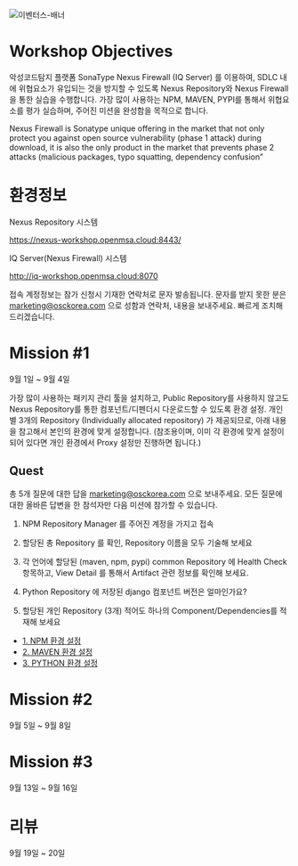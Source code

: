 ![이벤터스-배너](https://user-images.githubusercontent.com/112323612/187632301-327e3b0f-8202-4533-90bc-9e729499a73b.png)


# Workshop Objectives
악성코드탐지 플랫폼 SonaType Nexus Firewall (IQ Server) 를 이용하여, SDLC 내에 위협요소가 유입되는 것을 방지할 수 있도록 Nexus Repository와 Nexus Firewall을 통한 실습을 수행합니다. 가장 많이 사용하는 NPM, MAVEN, PYPI를 통해서 위협요소를 평가 실습하며, 주어진 미션을 완성함을 목적으로 합니다.

Nexus Firewall is Sonatype unique offering in the market that not only protect you against open source vulnerability (phase 1 attack) during download, it is also the only product in the market that prevents phase 2 attacks (malicious packages, typo squatting, dependency confusion”

# 환경정보
Nexus Repository 시스템

https://nexus-workshop.openmsa.cloud:8443/

IQ Server(Nexus Firewall) 시스템

http://iq-workshop.openmsa.cloud:8070


접속 계정정보는 참가 신청시 기재한 연락처로 문자 발송됩니다. 문자를 받지 못한 분은 marketing@osckorea.com 으로 성함과 연락처, 내용을 보내주세요. 빠르게 조치해드리겠습니다. 

# Mission #1
9월 1일 ~ 9월 4일

가장 많이 사용하는 패키지 관리 툴을 설치하고, Public Repository를 사용하지 않고도 Nexus Repository를 통한 컴포넌트/디펜더시 다운로드할 수 있도록 환경 설정.
개인별 3개의 Repository (Individually allocated repository) 가 제공되므로, 아래 내용을 참고해서 본인의 환경에 맞게 설정합니다.
(참조용이며, 이미 각 환경에 맞게 설정이 되어 있다면 개인 환경에서 Proxy 설정만 진행하면 됩니다.)

## Quest

총 5개 질문에 대한 답을 marketing@osckorea.com 으로 보내주세요. 모든 질문에 대한 올바른 답변을 한 참석자만 다음 미션에 참가할 수 있습니다. 


1. NPM Repository Manager 를 주어진 계정을 가지고 접속

2. 할당된 총 Repository 를 확인, Repository 이름을 모두 기술해 보세요

3. 각 언어에 할당된 (maven, npm, pypi) common Repository 에 Health Check 항목하고, View Detail 를 통해서 Artifact 관련 정보를 확인해 보세요.

4. Python Repository 에 저장된 django 컴포넌트 버전은 얼마인가요?

5. 할당된 개인 Repository (3개) 적어도 하나의 Component/Dependencies를 적재해 보세요



- [1. NPM 환경 설정](01.NPM.md)
- [2. MAVEN 환경 설정](02.MAVEN.md)
- [3. PYTHON 환경 설정](03.PYTHON.md)

# Mission #2
9월 5일 ~ 9월 8일

# Mission #3
9월 13일 ~ 9월 16일

# 리뷰
9월 19일 ~ 20일
